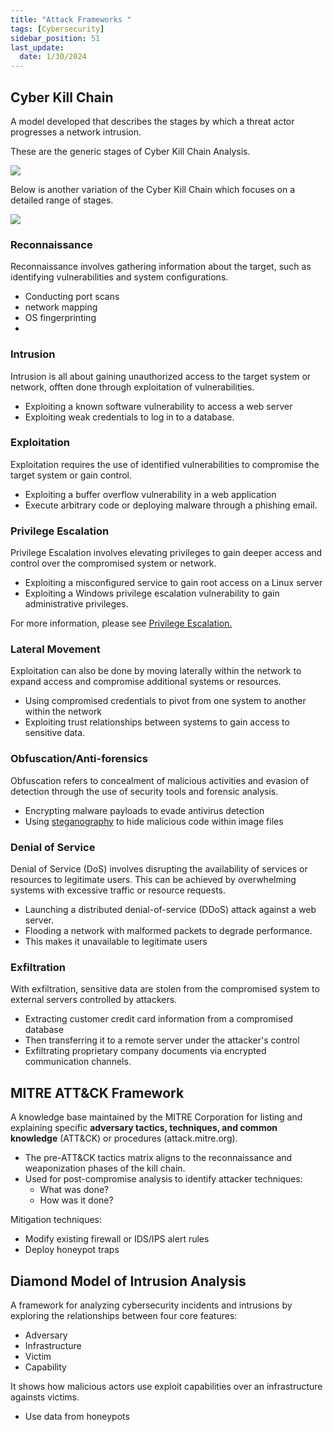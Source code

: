 ```yaml
---
title: "Attack Frameworks "
tags: [Cybersecurity]
sidebar_position: 51
last_update:
  date: 1/30/2024
---
```



## Cyber Kill Chain

A model developed that describes the stages by which a threat actor progresses a network intrusion. 

These are the generic stages of Cyber Kill Chain Analysis.

<!-- - Reconnaissance
- Weaponization
- Delivery
- Exploitation
- Installation
- Command and Control (C2)
- Actions on Objectives -->


<div class="img-center">

![](/img/docs/sec+-ckc-2.png)


</div>



Below is another variation of the Cyber Kill Chain which focuses on a detailed range of stages.



<div class="img-center">

![](/img/docs/sec+-ckc-1.png)


</div>



### Reconnaissance

Reconnaissance involves gathering information about the target, such as identifying vulnerabilities and system configurations.

- Conducting port scans
- network mapping
- OS fingerprinting 
- 
### Intrusion

Intrusion is all about gaining unauthorized access to the target system or network, offten done through exploitation of vulnerabilities.

- Exploiting a known software vulnerability to access a web server 
- Exploiting weak credentials to log in to a database.

### Exploitation

Exploitation requires the use of identified vulnerabilities to compromise the target system or gain control.

- Exploiting a buffer overflow vulnerability in a web application
- Execute arbitrary code or deploying malware through a phishing email.

### Privilege Escalation

Privilege Escalation involves elevating privileges to gain deeper access and control over the compromised system or network.

- Exploiting a misconfigured service to gain root access on a Linux server 
- Exploiting a Windows privilege escalation vulnerability to gain administrative privileges.

For more information, please see [Privilege Escalation.](/docs/007-Cybersecurity/012-List-of-Attacks/014-Execution-and-Escalation.md#privilege-escalation)

### Lateral Movement

Exploitation can also be done by moving laterally within the network to expand access and compromise additional systems or resources.

- Using compromised credentials to pivot from one system to another within the network
- Exploiting trust relationships between systems to gain access to sensitive data.

### Obfuscation/Anti-forensics

Obfuscation refers to concealment of malicious activities and evasion of detection through the use of security tools and forensic analysis.

- Encrypting malware payloads to evade antivirus detection 
- Using [steganography](../004-Cryptography/001-Cryptography-Basics.md#steganography) to hide malicious code within image files

### Denial of Service

Denial of Service (DoS) involves disrupting the availability of services or resources to legitimate users. This can be achieved by overwhelming systems with excessive traffic or resource requests.

- Launching a distributed denial-of-service (DDoS) attack against a web server.
- Flooding a network with malformed packets to degrade performance.
- This makes it unavailable to legitimate users

### Exfiltration

With exfiltration, sensitive data are stolen from the compromised system to external servers controlled by attackers.

- Extracting customer credit card information from a compromised database  
- Then transferring it to a remote server under the attacker's control 
- Exfiltrating proprietary company documents via encrypted communication channels.


## MITRE ATT&CK Framework

A knowledge base maintained by the MITRE Corporation for listing and explaining specific **adversary tactics, techniques, and common knowledge** (ATT&CK) or procedures (attack.mitre.org).

- The pre-ATT&CK tactics matrix aligns to the reconnaissance and weaponization phases of the kill chain.
- Used for post-compromise analysis to identify attacker techniques:
  - What was done?
  - How was it done?

Mitigation techniques:

- Modify existing firewall or IDS/IPS alert rules
- Deploy honeypot traps

## Diamond Model of Intrusion Analysis

A framework for analyzing cybersecurity incidents and intrusions by exploring the relationships between four core features: 

- Adversary
- Infrastructure
- Victim
- Capability

It shows how malicious actors use exploit capabilities over an infrastructure againsts victims.

- Use data from honeypots







